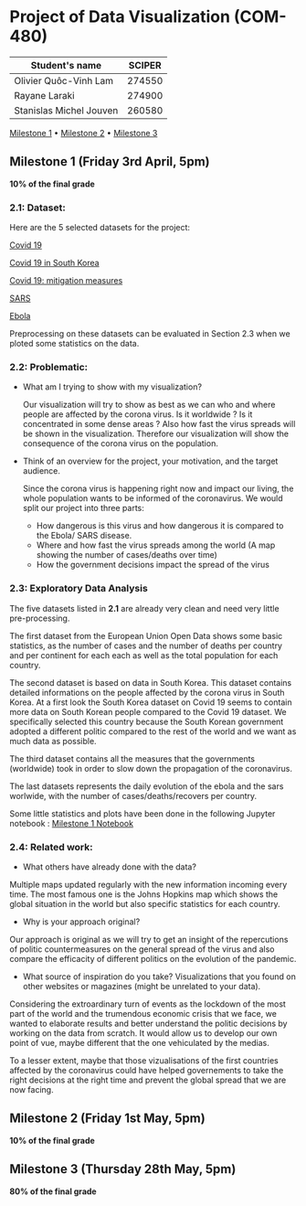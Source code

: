 # Project of Data Visualization (COM-480)

| Student's name | SCIPER |
| -------------- | ------ |
|Olivier Quôc-Vinh Lam |274550 |
|Rayane Laraki |274900 |
|Stanislas Michel Jouven |260580 |

[Milestone 1](#milestone-1-friday-3rd-april-5pm) • [Milestone 2](#milestone-2-friday-1st-may-5pm) • [Milestone 3](#milestone-3-thursday-28th-may-5pm)

## Milestone 1 (Friday 3rd April, 5pm)

**10% of the final grade**
### 2.1: Dataset:

Here are the 5 selected datasets for the project:

[Covid 19](https://data.europa.eu/euodp/en/data/dataset/covid-19-coronavirus-data)

[Covid 19 in South Korea](https://www.kaggle.com/kimjihoo/coronavirusdataset)

[Covid 19: mitigation measures](http://epidemicforecasting.org/containment)

[SARS](https://www.kaggle.com/imdevskp/sars-outbreak-2003-complete-dataset)

[Ebola](https://www.kaggle.com/imdevskp/ebola-outbreak-20142016-complete-dataset) 

Preprocessing on these datasets can be evaluated in Section 2.3 when we ploted some statistics on the data.

### 2.2: Problematic:

* What am I trying to show with my visualization? 

  Our visualization will try to show as best as we can who and where people are affected by the corona virus. Is it worldwide ? Is it concentrated in some dense areas ? Also how fast the virus spreads will be shown in the visualization. Therefore our visualization will show the consequence of the corona virus on the population.

* Think of an overview for the project, your motivation, and the target audience.

  Since the corona virus is happening right now and impact our living, the whole population wants to be informed of the coronavirus. We would split our project into three parts:
  - How dangerous is this virus and how dangerous it is compared to the Ebola/ SARS disease.
  - Where and how fast the virus spreads among the world (A map showing the number of cases/deaths over time)
  - How the government decisions impact the spread of the virus
  
### 2.3: Exploratory Data Analysis

The five datasets listed in **2.1** are already very clean and need very little pre-processing.

The first dataset from the European Union Open Data shows some basic statistics, as the number of cases and the number of deaths per country and per continent for each each as well as the total population for each country.

The second dataset is based on data in South Korea. This dataset contains detailed informations on the people affected by the corona virus in South Korea. At a first look the South Korea dataset on Covid 19 seems to contain more data on South Korean people compared to the Covid 19 dataset. We specifically selected this country because the South Korean government adopted a different politic compared to the rest of the world and we want as much data as possible.

The third dataset contains all the measures that the governments (worldwide) took in order to slow down the propagation of the coronavirus. 

The last datasets represents the daily evolution of the ebola and the sars worlwide, with the number of cases/deaths/recovers per country. 

Some little statistics and plots have been done in the following Jupyter notebook : [Milestone 1 Notebook](https://github.com/com-480-data-visualization/com-480-project-pouletpanier/blob/master/milestone1.ipynb)


### 2.4: Related work:

* What others have already done with the data?

Multiple maps updated regularly with the new information incoming every time. The most famous one is the Johns Hopkins map which shows the global situation in the world but also specific statistics for each country.

* Why is your approach original?

Our approach is original as we will try to get an insight of the repercutions of politic countermeasures on the general spread of the virus and also compare the efficacity of different politics on the evolution of the pandemic.

* What source of inspiration do you take? Visualizations that you found on other websites or magazines (might be unrelated to your data).

Considering the extroardinary turn of events as the lockdown of the most part of the world and the trumendous economic crisis that we face, we wanted to elaborate results and better understand the politic decisions by working on the data from scratch. It would allow us to develop our own point of vue, maybe different that the one vehiculated by the medias.

To a lesser extent, maybe that those vizualisations of the first countries affected by the coronavirus could have helped governements to take the right decisions at the right time and prevent the global spread that we are now facing.

## Milestone 2 (Friday 1st May, 5pm)

**10% of the final grade**




## Milestone 3 (Thursday 28th May, 5pm)

**80% of the final grade**
